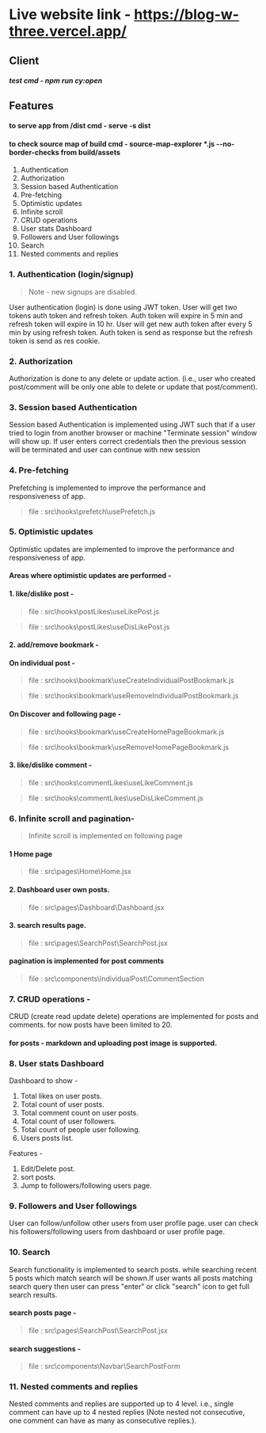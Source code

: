 # Live website link - https://blog-w-three.vercel.app/
## Client
##### test cmd - npm run cy:open
## Features
#### to serve app from /dist cmd - serve -s dist
#### to check source map of build cmd - source-map-explorer *.js --no-border-checks from build/assets
1. Authentication
2. Authorization
3. Session based Authentication
4. Pre-fetching
5. Optimistic updates
6. Infinite scroll
7. CRUD operations
8. User stats Dashboard
9. Followers and User followings
10. Search
11. Nested comments and replies

### 1. Authentication (login/signup)

> Note - new signups are disabled.

User authentication (login) is done using JWT token. User will get two tokens auth token and refresh token. Auth token will expire in 5 min and refresh token will expire in 10 hr. User will get new auth token after every 5 min by using refresh token. Auth token is send as response but the refresh token is send as res cookie.

### 2. Authorization

Authorization is done to any delete or update action.
(i.e., user who created post/comment will be only one able to delete or update that post/comment).

### 3. Session based Authentication

Session based Authentication is implemented using JWT such that if a user tried to login from another browser or machine "Terminate session" window will show up. If user enters correct credentials then the previous session will be terminated and user can continue with new session

### 4. Pre-fetching

Prefetching is implemented to improve the performance and responsiveness of app.

> file : src\hooks\prefetch\usePrefetch.js

### 5. Optimistic updates

Optimistic updates are implemented to improve the performance and responsiveness of app.

#### Areas where optimistic updates are performed -

#### 1. like/dislike post -

> file : src\hooks\postLikes\useLikePost.js

> file : src\hooks\postLikes\useDisLikePost.js

#### 2. add/remove bookmark -

#### On individual post -

> file : src\hooks\bookmark\useCreateIndividualPostBookmark.js

> file : src\hooks\bookmark\useRemoveIndividualPostBookmark.js

#### On Discover and following page -

> file : src\hooks\bookmark\useCreateHomePageBookmark.js

> file : src\hooks\bookmark\useRemoveHomePageBookmark.js

#### 3. like/dislike comment -

> file : src\hooks\commentLikes\useLikeComment.js

> file : src\hooks\commentLikes\useDisLikeComment.js

### 6. Infinite scroll and pagination-

> Infinite scroll is implemented on following page

#### 1 Home page

> file : src\pages\Home\Home.jsx

#### 2. Dashboard user own posts.

> file : src\pages\Dashboard\Dashboard.jsx

#### 3. search results page.

> file : src\pages\SearchPost\SearchPost.jsx

#### pagination is implemented for post comments

> file : src\components\IndividualPost\CommentSection

### 7. CRUD operations -

CRUD (create read update delete) operations are implemented for posts and comments. for now posts have been limited to 20.

#### for posts - markdown and uploading post image is supported.

### 8. User stats Dashboard

Dashboard to show -

1. Total likes on user posts.
2. Total count of user posts.
3. Total comment count on user posts.
4. Total count of user followers.
5. Total count of people user following.
6. Users posts list.

Features -

1. Edit/Delete post.
2. sort posts.
3. Jump to followers/following users page.

### 9. Followers and User followings

User can follow/unfollow other users from user profile page.
user can check his followers/following users from dashboard or user profile page.

### 10. Search

Search functionality is implemented to search posts. while searching recent 5 posts which match search will be shown.If user wants all posts matching search query then user can press "enter" or click "search" icon to get full search results.

#### search posts page -

> file : src\pages\SearchPost\SearchPost.jsx

#### search suggestions -

> file : src\components\Navbar\SearchPostForm

### 11. Nested comments and replies

Nested comments and replies are supported up to 4 level.
i.e., single comment can have up to 4 nested replies (Note nested not consecutive, one comment can have as many as consecutive replies.).
